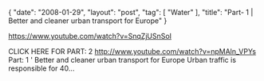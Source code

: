 {
   "date": "2008-01-29",
   "layout": "post",
   "tag": [
      "Water"
   ],
   "title": "Part- 1 | Better and cleaner urban transport for Europe"
}

https://www.youtube.com/watch?v=SnqZjUSnSoI  

CLICK HERE FOR PART: 2 http://www.youtube.com/watch?v=npMAln_VPYs Part: 1 ' Better and cleaner urban transport for Europe Urban traffic is responsible for 40...